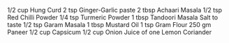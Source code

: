 1/2 cup Hung Curd
2 tsp Ginger-Garlic paste
2 tbsp Achaari Masala
1/2 tsp Red Chilli Powder
1/4 tsp Turmeric Powder
1 tbsp Tandoori Masala
Salt to taste
1/2 tsp Garam Masala
1 tbsp Mustard Oil
1 tsp Gram Flour
250 gm Paneer
1/2 cup Capsicum
1/2 cup Onion
Juice of one Lemon
Coriander
